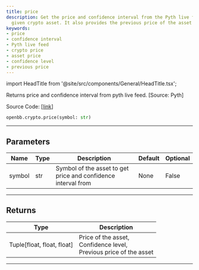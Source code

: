 ```yaml
---
title: price
description: Get the price and confidence interval from the Pyth live feed for any
  given crypto asset. It also provides the previous price of the asset for comparison.
keywords:
- price
- confidence interval
- Pyth live feed
- crypto price
- asset price
- confidence level
- previous price
---
```


import HeadTitle from '@site/src/components/General/HeadTitle.tsx';

<HeadTitle title="price - Crypto - Reference | OpenBB SDK Docs" />

Returns price and confidence interval from pyth live feed. [Source: Pyth]

Source Code: [[link](https://github.com/OpenBB-finance/OpenBBTerminal/tree/main/openbb_terminal/cryptocurrency/pyth_model.py#L76)]

```python
openbb.crypto.price(symbol: str)
```

---

## Parameters

| Name | Type | Description | Default | Optional |
| ---- | ---- | ----------- | ------- | -------- |
| symbol | str | Symbol of the asset to get price and confidence interval from | None | False |


---

## Returns

| Type | Description |
| ---- | ----------- |
| Tuple[float, float, float] | Price of the asset,<br/>Confidence level,<br/>Previous price of the asset |
---
